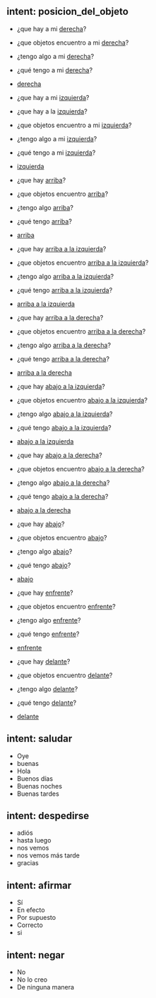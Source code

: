 ## intent: posicion_del_objeto
- ¿que hay a mi [derecha](posicion)?
- ¿que objetos encuentro a mi [derecha](posicion)?
- ¿tengo algo a mi [derecha](posicion)?
- ¿qué tengo a mi [derecha](posicion)?
- [derecha](posicion)

- ¿que hay a mi [izquierda](posicion)?
-  ¿que hay a la [izquierda](posicion)?
- ¿que objetos encuentro a mi [izquierda](posicion)?
- ¿tengo algo a mi [izquierda](posicion)?
- ¿qué tengo a mi [izquierda](posicion)?
- [izquierda](posicion)

- ¿que hay [arriba](posicion)?
- ¿que objetos encuentro [arriba](posicion)?
- ¿tengo algo [arriba](posicion)?
- ¿qué tengo [arriba](posicion)?
- [arriba](posicion)

- ¿que hay [arriba a la izquierda](posicion)?
- ¿que objetos encuentro [arriba a la izquierda](posicion)?
- ¿tengo algo [arriba a la izquierda](posicion)?
- ¿qué tengo [arriba a la izquierda](posicion)?
- [arriba a la izquierda](posicion)

- ¿que hay [arriba a la derecha](posicion)?
- ¿que objetos encuentro [arriba a la derecha](posicion)?
- ¿tengo algo [arriba a la derecha](posicion)?
- ¿qué tengo [arriba a la derecha](posicion)?
- [arriba a la derecha](posicion)

- ¿que hay [abajo a la izquierda](posicion)?
- ¿que objetos encuentro [abajo a la izquierda](posicion)?
- ¿tengo algo [abajo a la izquierda](posicion)?
- ¿qué tengo [abajo a la izquierda](posicion)?
- [abajo a la izquierda](posicion)

- ¿que hay [abajo a la derecha](posicion)?
- ¿que objetos encuentro [abajo a la derecha](posicion)?
- ¿tengo algo [abajo a la derecha](posicion)?
- ¿qué tengo [abajo a la derecha](posicion)?
- [abajo a la derecha](posicion)

- ¿que hay [abajo](posicion)?
- ¿que objetos encuentro [abajo](posicion)?
- ¿tengo algo [abajo](posicion)?
- ¿qué tengo [abajo](posicion)?
- [abajo](posicion)

- ¿que hay [enfrente](posicion)?
- ¿que objetos encuentro [enfrente](posicion)?
- ¿tengo algo [enfrente](posicion)?
- ¿qué tengo [enfrente](posicion)?
- [enfrente](posicion)

- ¿que hay [delante](posicion)?
- ¿que objetos encuentro [delante](posicion)?
- ¿tengo algo [delante](posicion)?
- ¿qué tengo [delante](posicion)?
- [delante](posicion)

## intent: saludar
- Oye
- buenas
- Hola
- Buenos días
- Buenas noches
- Buenas tardes

## intent: despedirse
- adiós
- hasta luego
- nos vemos
- nos vemos más tarde
- gracias


## intent: afirmar
- Sí
- En efecto
- Por supuesto
- Correcto
- si

## intent: negar
- No
- No lo creo
- De ninguna manera